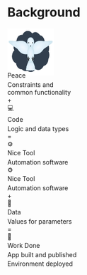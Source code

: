 # Background

<div class="presentation_card_container">
<div class="presentation_card card_content">
    <img src="dove.svg"
        style="
            display: inline-block;
            width: 7.5em;
            height: 7.5em;
            margin: 0.0em 0.0em -1.0em 0.0em;"
        alt="Peace logo"
    /><br/>
    <p class="presentation_card_label">Peace</p>
    <p class="presentation_card_description">Constraints and<br/>common functionality</p>
</div>
<div class="presentation_card">
    <span class="presentation_card_symbol">+</span>
</div>
<div class="presentation_card card_content">
    <span class="emoji_image">💻</span><br/>
    <p class="presentation_card_label">Code</p>
    <p class="presentation_card_description">Logic and data types</p>
</div>
<div class="presentation_card">
    <span class="presentation_card_symbol">=</span>
</div>
<div class="presentation_card card_content">
    <span class="emoji_image">⚙️</span><br/>
    <p class="presentation_card_label">Nice Tool</p>
    <p class="presentation_card_description">Automation software</p>
</div>
</div>

<div class="presentation_card_spacer"></div>

<div class="presentation_card_container">
<div class="presentation_card card_content">
    <span class="emoji_image">⚙️</span><br/>
    <p class="presentation_card_label">Nice Tool</p>
    <p class="presentation_card_description">Automation software</p>
</div>
<div class="presentation_card">
    <span class="presentation_card_symbol">+</span>
</div>
<div class="presentation_card card_content">
    <span class="emoji_image">🔡</span><br/>
    <p class="presentation_card_label">Data</p>
    <p class="presentation_card_description">Values for parameters</p>
</div>
<div class="presentation_card">
    <span class="presentation_card_symbol">=</span>
</div>
<div class="presentation_card card_content">
    <span class="emoji_image">🚀</span><br/>
    <p class="presentation_card_label">Work Done</p>
    <p class="presentation_card_description">App built and published</p>
    <p class="presentation_card_description">Environment deployed</p>
</div>
</div>

<style type="text/css">
p { margin: 0.25em 0.0em 0.0em 0.0em; }
</style>

